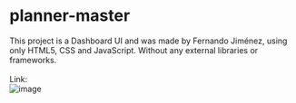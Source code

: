 # planner-master
This project is a Dashboard UI and was made by Fernando Jiménez, using only HTML5, CSS and JavaScript. Without any external libraries or frameworks.
<br>
<br>
Link:
<br>
![image](https://user-images.githubusercontent.com/112293116/217593220-2cb5b26d-e442-4869-a09b-c3193324d463.png)
